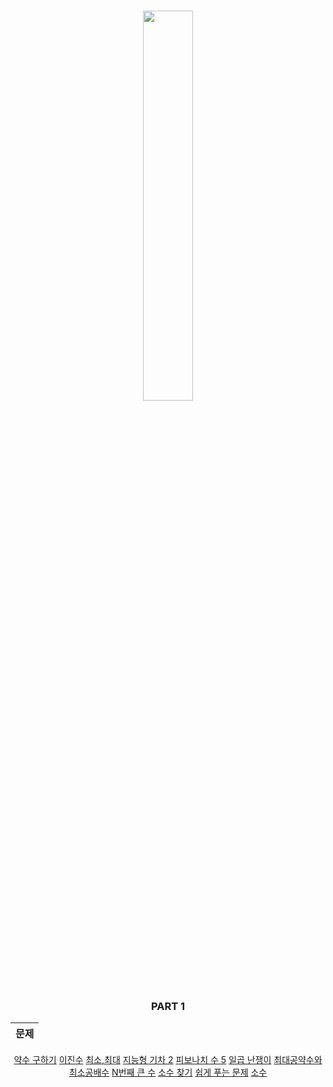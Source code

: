 <div align="center">
    <h3><img src="https://user-images.githubusercontent.com/46666296/167251391-e6daa39c-56aa-4e91-840b-4d674444577f.png" width="40%" /></h3>
</div>
<div align="center">
    <h3>PART 1 </h3>
</div>  

<center>  

|문제|
|:--:|
[약수 구하기](https://www.acmicpc.net/problem/2501)
[이진수](https://www.acmicpc.net/problem/3460)
[최소,최대](https://www.acmicpc.net/problem/10818)
[지능형 기차 2](https://www.acmicpc.net/problem/2460)
[피보나치 수 5](https://www.acmicpc.net/problem/10870)
[일곱 난쟁이](https://www.acmicpc.net/problem/2309)
[최대공약수와 최소공배수](https://www.acmicpc.net/problem/2609)
[N번째 큰 수](https://www.acmicpc.net/problem/2693)
[소수 찾기](https://www.acmicpc.net/problem/1978)
[쉽게 푸는 문제](https://www.acmicpc.net/problem/1292)
[소수](https://www.acmicpc.net/problem/2581)

</center>